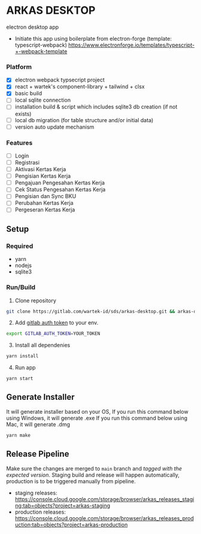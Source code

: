 # ARKAS DESKTOP
electron desktop app

- Initiate this app using boilerplate from electron-forge (template: typescript-webpack) https://www.electronforge.io/templates/typescript-+-webpack-template

### Platform
- [x] electron webpack typsecript project
- [x] react + wartek's component-library + tailwind + clsx
- [x] basic build
- [ ] local sqlite connection
- [ ] installation build & script which includes sqlite3 db creation (if not exists)
- [ ] local db migration (for table structure and/or initial data)
- [ ] version auto update mechanism

### Features
- [ ] Login
- [ ] Registrasi
- [ ] Aktivasi Kertas Kerja
- [ ] Pengisian Kertas Kerja
- [ ] Pengajuan Pengesahan Kertas Kerja
- [ ] Cek Status Pengesahan Kertas Kerja
- [ ] Pengisian dan Sync BKU
- [ ] Perubahan Kertas Kerja
- [ ] Pergeseran Kertas Kerja

## Setup
### Required
- yarn
- nodejs
- sqlite3

### Run/Build

1. Clone repository
```bash
git clone https://gitlab.com/wartek-id/sds/arkas-desktop.git && arkas-desktop
```

2. Add [gitlab auth token](https://wartek.atlassian.net/wiki/spaces/ENG/pages/1684734334/How+To+Setup+GITLAB+AUTH+TOKEN) to your env.

```bash
export GITLAB_AUTH_TOKEN=YOUR_TOKEN
```

3. Install all dependenies
```bash
yarn install
```

4. Run app
```bash
yarn start
```

## Generate Installer
It will generate installer based on your OS,
If you run this command below using Windows, it will generate .exe
If you run this command below using Mac, it will generate .dmg

```bash
yarn make
```

## Release Pipeline
Make sure the changes are merged to `main` branch and *tagged with the expected version*. Staging build and release will happen automatically, production is to be triggered manually from pipeline.
- staging releases: https://console.cloud.google.com/storage/browser/arkas_releases_staging;tab=objects?project=arkas-staging
- production releases: https://console.cloud.google.com/storage/browser/arkas_releases_production;tab=objects?project=arkas-production
